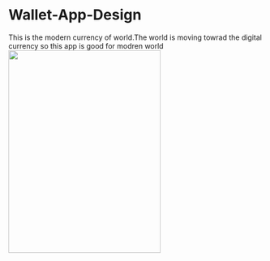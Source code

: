 # Wallet-App-Design

This is the modern currency of world.The world is moving towrad the digital currency so this app is good for modren world <br>
<img src="https://github.com/hariskhalil42/Wallet-App-Design-/blob/main/ScreenShot/Game%20%E2%80%93%201.png" width="300" height="400" />
